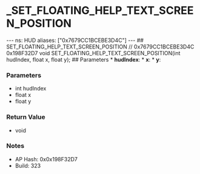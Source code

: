 # _SET_FLOATING_HELP_TEXT_SCREEN_POSITION

--- ns: HUD aliases: ["0x7679CC1BCEBE3D4C"] --- ## SET_FLOATING_HELP_TEXT_SCREEN_POSITION  // 0x7679CC1BCEBE3D4C 0x198F32D7 void SET_FLOATING_HELP_TEXT_SCREEN_POSITION(int hudIndex, float x, float y);  ## Parameters * **hudIndex**: * **x**: * **y**:

### Parameters
* int hudIndex
* float x
* float y

### Return Value
* void

### Notes
* AP Hash: 0x0x198F32D7
* Build: 323

